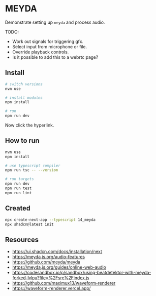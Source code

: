# MEYDA

Demonstrate setting up `meyda` and process audio.  

TODO:

* Work out signals for triggering gfx.  
* Select input from microphone or file.  
* Override playback controls.  
* Is it possible to add this to a webrtc page?  

## Install

```sh
# switch versions
nvm use  

# install modules
npm install

# run
npm run dev
```

Now click the hyperlink.  

## How to run

```sh
nvm use
npm install

# use typescript compiler
npm run tsc -- --version  

# run targets
npm run dev
npm run test
npm run lint
```

## Created

```sh
npx create-next-app --typescript 14_meyda
npx shadcn@latest init


```

## Resources

* https://ui.shadcn.com/docs/installation/next
* https://meyda.js.org/audio-features
* https://github.com/meyda/meyda
* https://meyda.js.org/guides/online-web-audio
* https://codesandbox.io/p/sandbox/using-beatdetektor-with-meyda-forked-lvlpu?file=%2Fsrc%2Findex.js
* https://github.com/maximux13/waveform-renderer
* https://waveform-renderer.vercel.app/